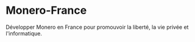 # Monero-France
Développer Monero en France pour promouvoir la liberté, la vie privée et l'informatique.
